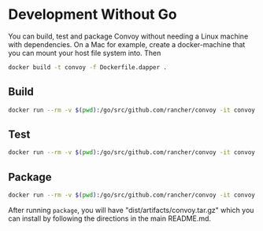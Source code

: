 # Development Without Go

You can build, test and package Convoy without needing a Linux machine with dependencies.  On a Mac for example,
create a docker-machine that you can mount your host file system into.  Then

```bash
docker build -t convoy -f Dockerfile.dapper .
```

## Build

```bash
docker run --rm -v $(pwd):/go/src/github.com/rancher/convoy -it convoy
```

## Test

```bash
docker run --rm -v $(pwd):/go/src/github.com/rancher/convoy -it convoy test
```

## Package

```bash
docker run --rm -v $(pwd):/go/src/github.com/rancher/convoy -it convoy package
```

After running `package`, you will have "dist/artifacts/convoy.tar.gz" which you can install
by following the directions in the main README.md.

